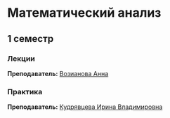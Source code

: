# Математический анализ

## 1 семестр

### Лекции

**Преподаватель:** [Возианова Анна](https://isu.ifmo.ru/pls/apex/f?p=2143:3:103208023387639::NO::PID:154698)

### Практика

**Преподаватель:** [Кудрявцева Ирина Владимировна](https://isu.ifmo.ru/pls/apex/f?p=2143:3:103208023387639::NO::PID:165155)
